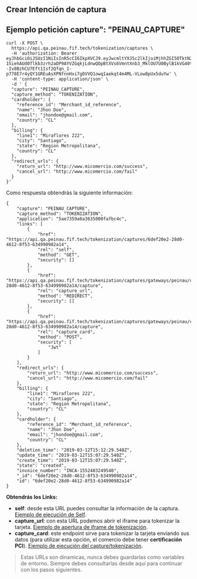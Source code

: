 ## Crear Intención de captura

## Ejemplo petición capture": "PEINAU_CAPTURE"

```
curl -X POST \
  https://api.qa.peinau.fif.tech/tokenization/captures \
  -H 'authorization: Bearer eyJhbGciOiJSUzI1NiIsInR5cCI6IkpXVCJ9.eyJwcmltYXJ5c2lkIjoiMjhhZGI5OTktN2EyZS03MGI4LWMwOTItZTRjMTZhOWU5ZTBhIiwidW5pcXVlX25hbWUiOiJUb2lwYXRvLmNvbSIsImdyb3Vwc2lkIjoiQVBQTCIsImlzcyI6IkZhbGFiZWxsYSIsImF1ZCI6IldlYiIsInR5cGUiOiJCZWFyZXIiLCJzY29wZSI6W10sImlhdCI6MTUxMzE3Nzk1OCwiZXhwIjoxNTEzMTc4ODU4fQ.OYBksNEvNBU012fJt4IhUnQ5g0szPXPmivD2GvprLczjbG6Pd7HeSyWddSCVOAwAXfycNMzwn0nb_6VdYMqbSzE3T9Bu0Oqzih4b_BfLLb4EwpRQ3L0ObFNkJTI2hfIMUNJQ5ohT8b2yR-1SiehAUd0Tlkb3zrh2aDP9AYVZGqkjLdnwQOpBtXVs6VmntXnb3_MklOU7U0BylB1kVG40t9qfSxf79DYTcr3JWs6LdCFDThkudMZtJfnjYsOoqt--Iv8BzhCU7Eft1Isf2Qfqn_1-p778E7r4yQY1GREuAsXPNfnnHxi7gOVVQ1owq1aekqt4m4ML-VLow8pUx5duYw' \
  -H 'content-type: application/json' \
  -d ' {
  "capture": "PEINAU_CAPTURE",
  "capture_method": "TOKENIZATION",
  "cardholder": {
    "reference_id": "Merchant_id_reference",
    "name": "Jhon Doe",
    "email": "jhondoe@gmail.com",
    "country": "CL"
  },
  "billing": {
    "line1": "Miraflores 222",
    "city": "Santiago",
    "state": "Region Metropolitana",
    "country": "CL"
  },
  "redirect_urls": {
    "return_url": "http://www.micomercio.com/success",
    "cancel_url": "http://www.micomercio.com/fail"
  }
}'
 ```

Como respuesta obtendrás la siguiente información:

```
{
    "capture": "PEINAU_CAPTURE",
    "capture_method": "TOKENIZATION",
    "application": "5ae7359a6a3635000fafbc4c",
    "links": [
        {
            "href": "https://api.qa.peinau.fif.tech/tokenization/captures/6def20e2-28d0-4612-8f53-634990982a14",
            "rel": "self",
            "method": "GET",
            "security": []
        },
        {
            "href": "https://api.qa.peinau.fif.tech/tokenization/captures/gateways/peinau/capture/6def20e2-28d0-4612-8f53-634990982a14/capture",
            "rel": "capture_url",
            "method": "REDIRECT",
            "security": []
        },
        {
            "href": "https://api.qa.peinau.fif.tech/tokenization/captures/gateways/peinau/capture/6def20e2-28d0-4612-8f53-634990982a14/capture",
            "rel": "capture_card",
            "method": "POST",
            "security": [
                "Jwt"
            ]
        }
    ],
    "redirect_urls": {
        "return_url": "http://www.micomercio.com/success",
        "cancel_url": "http://www.micomercio.com/fail"
    },
    "billing": {
        "line1": "Miraflores 222",
        "city": "Santiago",
        "state": "Region Metropolitana",
        "country": "CL"
    },
    "cardholder": {
        "reference_id": "Merchant_id_reference",
        "name": "Jhon Doe",
        "email": "jhondoe@gmail.com",
        "country": "CL"
    },
    "deletion_time": "2019-03-12T15:12:29.540Z",
    "update_time": "2019-03-12T15:07:29.540Z",
    "create_time": "2019-03-12T15:07:29.540Z",
    "state": "created",
    "invoice_number": "INCA-1552403249540",
    "_id": "6def20e2-28d0-4612-8f53-634990982a14",
    "id": "6def20e2-28d0-4612-8f53-634990982a14"
}
```

**Obtendrás los Links:**

- **self**: desde esta URL puedes consultar la información de la captura. [Ejemplo de ejecución de Self](self-capture.md).
- **capture_url**: con esta URL podemos abrir el iframe para tokenizar la tarjeta. [Ejemplo de apertura de iframe de tokenización](json-iframe-capture.md).
- **capture_card**: este endpoint sirve para tokenizar la tarjeta enviando sus datos (para utilizar esta opción, el comercio debe tener **certificación PCI**). [Ejemplo de ejecución del capture/tokenización](json-peinau-silent-capture.md).

> Estas URLs son dinamicas, nunca debes guardarlas como variables de entorno. Siempre debes consultarlas desde aquí para continuar con los pasos siguientes.
